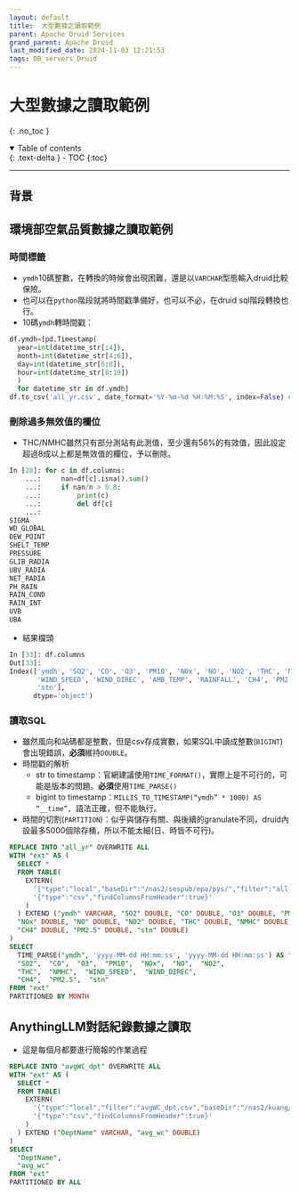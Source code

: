 ```yaml
---
layout: default
title:  大型數據之讀取範例
parent: Apache Druid Services
grand_parent: Apache Druid
last_modified_date: 2024-11-03 12:21:53
tags: DB_servers Druid
---
```


# 大型數據之讀取範例
{: .no_toc }

<details open markdown="block">
  <summary>
    Table of contents
  </summary>
  {: .text-delta }
- TOC
{:toc}
</details>

---

## 背景

## 環境部空氣品質數據之讀取範例

### 時間標籤

- `ymdh`10碼整數，在轉換的時候會出現困難，還是以`VARCHAR`型態輸入druid比較保險。
- 也可以在`python`階段就將時間戳準備好，也可以不必，在druid sql階段轉換也行。
- 10碼`ymdh`轉時間戳：

```python
df.ymdh=[pd.Timestamp(
  year=int(datetime_str[:4]),
  month=int(datetime_str[4:6]),
  day=int(datetime_str[6:8]),
  hour=int(datetime_str[8:10])
  ) 
  for datetime_str in df.ymdh]
df.to_csv('all_yr.csv', date_format='%Y-%m-%d %H:%M:%S', index=False) #(此舉似乎沒有太大幫助)
```

### 刪除過多無效值的欄位

- THC/NMHC雖然只有部分測站有此測值，至少還有56%的有效值，因此設定超過8成以上都是無效值的欄位，予以刪除。

```python
In [28]: for c in df.columns:
    ...:     nan=df[c].isna().sum()
    ...:     if nan/n > 0.8:
    ...:         print(c)
    ...:         del df[c]
    ...:
SIGMA
WD_GLOBAL
DEW_POINT
SHELT_TEMP
PRESSURE
GLIB_RADIA
UBV_RADIA
NET_RADIA
PH_RAIN
RAIN_COND
RAIN_INT
UVB
UBA
```

- 結果檔頭

```python
In [33]: df.columns
Out[33]:
Index(['ymdh', 'SO2', 'CO', 'O3', 'PM10', 'NOx', 'NO', 'NO2', 'THC', 'NMHC',
       'WIND_SPEED', 'WIND_DIREC', 'AMB_TEMP', 'RAINFALL', 'CH4', 'PM2.5',
       'stn'],
      dtype='object')
```

### 讀取SQL

- 雖然風向和站碼都是整數，但是csv存成實數，如果SQL中讀成整數(`BIGINT`)會出現錯誤，**必須**維持`DOUBLE`。
- 時間戳的解析
  - str to timestamp：官網建議使用`TIME_FORMAT()`，實際上是不可行的，可能是版本的問題。**必須**使用`TIME_PARSE()`
  - bigint to timestamp：`MILLIS_TO_TIMESTAMP(“ymdh” * 1000) AS “__time”, `語法正確，但不能執行。
- 時間的切割(`PARTITION`)：似乎與儲存有關、與後續的granulate不同，druid內設最多5000個除存桶，所以不能太細(日、時皆不可行)。

```sql
REPLACE INTO "all_yr" OVERWRITE ALL
WITH "ext" AS (
  SELECT *
  FROM TABLE(
    EXTERN(
      '{"type":"local","baseDir":"/nas2/sespub/epa/pys/","filter":"all_yr.csv"}',
      '{"type":"csv","findColumnsFromHeader":true}'
    )
  ) EXTEND ("ymdh" VARCHAR, "SO2" DOUBLE, "CO" DOUBLE, "O3" DOUBLE, "PM10" DOUBLE, 
  "NOx" DOUBLE, "NO" DOUBLE, "NO2" DOUBLE, "THC" DOUBLE, "NMHC" DOUBLE, "WIND_SPEED" DOUBLE, "WIND_DIREC" DOUBLE, "AMB_TEMP" DOUBLE, "RAINFALL" DOUBLE, 
  "CH4" DOUBLE, "PM2.5" DOUBLE, "stn" DOUBLE)
)
SELECT
  TIME_PARSE("ymdh", 'yyyy-MM-dd HH:mm:ss', 'yyyy-MM-dd HH:mm:ss') AS "__time", 
  "SO2",  "CO",  "O3",  "PM10",  "NOx",  "NO",  "NO2",
  "THC",  "NMHC",  "WIND_SPEED",  "WIND_DIREC",
  "CH4",  "PM2.5",  "stn"
FROM "ext"
PARTITIONED BY MONTH
```

## AnythingLLM對話紀錄數據之讀取

- 這是每個月都要進行簡報的作業過程

```SQL
REPLACE INTO "avgWC_dpt" OVERWRITE ALL
WITH "ext" AS (
  SELECT *
  FROM TABLE(
    EXTERN(
      '{"type":"local","filter":"avgWC_dpt.csv","baseDir":"/nas2/kuang/MyPrograms/query_anything"}',
      '{"type":"csv","findColumnsFromHeader":true}'
    )
  ) EXTEND ("DeptName" VARCHAR, "avg_wc" DOUBLE)
)
SELECT
  "DeptName",
  "avg_wc"
FROM "ext"
PARTITIONED BY ALL
```
